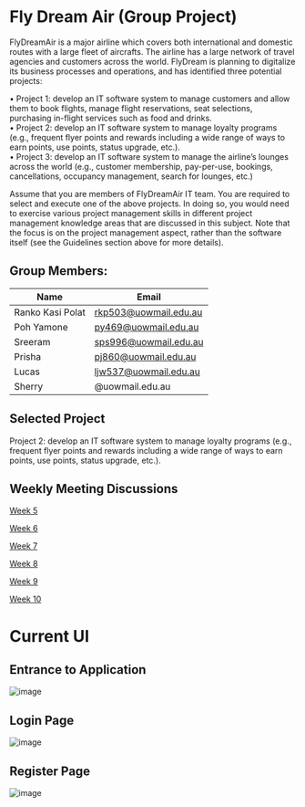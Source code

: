 # Fly Dream Air (Group Project)
FlyDreamAir is a major airline which covers both international and domestic routes with a large fleet of aircrafts. The airline has a large network of travel agencies and customers across the world. FlyDream is planning to digitalize its business processes and operations, and has identified three potential projects:   

• Project 1: develop an IT software system to manage customers and allow them to book flights, manage flight reservations, seat selections, purchasing in-flight services such as food and drinks.   
• Project 2: develop an IT software system to manage loyalty programs (e.g., frequent flyer points and rewards including a wide range of ways to earn points, use points, status upgrade, etc.).    
• Project 3: develop an IT software system to manage the airline’s lounges across the world (e.g., customer membership, pay-per-use, bookings, cancellations, occupancy management, search for lounges, etc.)  

Assume that you are members of FlyDreamAir IT team. You are required to select and execute one of the above projects. In doing so, you would need to exercise various project management skills in different project management knowledge areas that are discussed in this subject. Note that the focus is on the project management aspect, rather than the software itself (see the Guidelines section above for more details). 

## Group Members:
|     Name      |     Email     | 
| ------------- | ------------- |
| Ranko Kasi Polat  |rkp503@uowmail.edu.au  |
| Poh Yamone        | py469@uowmail.edu.au  |
| Sreeram           | sps996@uowmail.edu.au  |
| Prisha            | pj860@uowmail.edu.au|
| Lucas             | ljw537@uowmail.edu.au|
| Sherry            | @uowmail.edu.au|


## Selected Project
Project 2: develop an IT software system to manage loyalty programs (e.g., frequent flyer points and rewards including a wide range of ways to earn points, use points, status upgrade, etc.). 


## Weekly Meeting Discussions

[Week 5](https://github.com/rankopolat/AirTask/blob/main/WeeklyReports/Week5.md)

[Week 6](https://github.com/rankopolat/AirTask/blob/main/WeeklyReports/Week6.md)

[Week 7](https://github.com/rankopolat/AirTask/blob/main/WeeklyReports/Week7.md)

[Week 8](https://github.com/rankopolat/AirTask/blob/main/WeeklyReports/Week8.md)

[Week 9](https://github.com/rankopolat/AirTask/blob/main/WeeklyReports/Week9.md)

[Week 10](https://github.com/rankopolat/AirTask/blob/main/WeeklyReports/Week10.md)



# Current UI
## Entrance to Application
![image](https://github.com/rankopolat/AirTask/assets/116534934/e7836556-0f13-437f-999d-44b6752fc286)
## Login Page
![image](https://github.com/rankopolat/AirTask/assets/116534934/7d3a0db3-a4b3-4ca8-bafa-19e929e8cbad)
## Register Page
![image](https://github.com/rankopolat/AirTask/assets/116534934/26006dfc-eeba-41dd-8681-f24d3cfc18c8)



